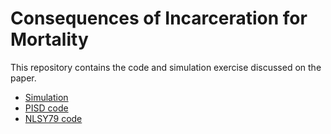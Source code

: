 # Consequences of Incarceration for Mortality 

This repository contains the code and simulation exercise discussed on the paper. 

- [Simulation](https://github.com/sdaza/mortality-incarceration-paper/blob/master/simulation/simulation.ipynb)
- [PISD code](PSID)
- [NLSY79 code](NLSY79)